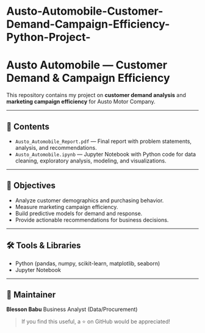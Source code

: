 # Austo-Automobile-Customer-Demand-Campaign-Efficiency-Python-Project-
# Austo Automobile — Customer Demand & Campaign Efficiency

This repository contains my project on **customer demand analysis** and **marketing campaign efficiency** for Austo Motor Company.

---

## 📄 Contents

* `Austo_Automobile_Report.pdf` — Final report with problem statements, analysis, and recommendations.
* `Austo_Automobile.ipynb` — Jupyter Notebook with Python code for data cleaning, exploratory analysis, modeling, and visualizations.

---

## 🎯 Objectives

* Analyze customer demographics and purchasing behavior.
* Measure marketing campaign efficiency.
* Build predictive models for demand and response.
* Provide actionable recommendations for business decisions.

---

## 🛠️ Tools & Libraries

* Python (pandas, numpy, scikit-learn, matplotlib, seaborn)
* Jupyter Notebook

---

## 👤 Maintainer

**Blesson Babu**
Business Analyst (Data/Procurement)

> If you find this useful, a ⭐ on GitHub would be appreciated!
